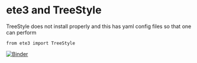 # ete3 and TreeStyle

TreeStyle does not install properly and this has yaml config files so that one can perform

```
from ete3 import TreeStyle
```

[![Binder](https://mybinder.org/badge_logo.svg)](https://mybinder.org/v2/gh/travisgibson/ete3_install/HEAD)
